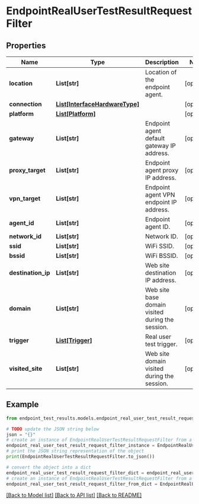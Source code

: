 # EndpointRealUserTestResultRequestFilter


## Properties

Name | Type | Description | Notes
------------ | ------------- | ------------- | -------------
**location** | **List[str]** | Location of the endpoint agent. | [optional] 
**connection** | [**List[InterfaceHardwareType]**](InterfaceHardwareType.md) |  | [optional] 
**platform** | [**List[Platform]**](Platform.md) |  | [optional] 
**gateway** | **List[str]** | Endpoint agent default gateway IP address. | [optional] 
**proxy_target** | **List[str]** | Endpoint agent proxy IP address. | [optional] 
**vpn_target** | **List[str]** | Endpoint agent VPN endpoint IP address. | [optional] 
**agent_id** | **List[str]** | Endpoint agent ID. | [optional] 
**network_id** | **List[str]** | Network ID. | [optional] 
**ssid** | **List[str]** | WiFi SSID. | [optional] 
**bssid** | **List[str]** | WiFi BSSID. | [optional] 
**destination_ip** | **List[str]** | Web site destination IP address. | [optional] 
**domain** | **List[str]** | Web site base domain visited during the session. | [optional] 
**trigger** | [**List[Trigger]**](Trigger.md) | Real user test trigger. | [optional] 
**visited_site** | **List[str]** | Web site domain visited during the session. | [optional] 

## Example

```python
from endpoint_test_results.models.endpoint_real_user_test_result_request_filter import EndpointRealUserTestResultRequestFilter

# TODO update the JSON string below
json = "{}"
# create an instance of EndpointRealUserTestResultRequestFilter from a JSON string
endpoint_real_user_test_result_request_filter_instance = EndpointRealUserTestResultRequestFilter.from_json(json)
# print the JSON string representation of the object
print(EndpointRealUserTestResultRequestFilter.to_json())

# convert the object into a dict
endpoint_real_user_test_result_request_filter_dict = endpoint_real_user_test_result_request_filter_instance.to_dict()
# create an instance of EndpointRealUserTestResultRequestFilter from a dict
endpoint_real_user_test_result_request_filter_from_dict = EndpointRealUserTestResultRequestFilter.from_dict(endpoint_real_user_test_result_request_filter_dict)
```
[[Back to Model list]](../README.md#documentation-for-models) [[Back to API list]](../README.md#documentation-for-api-endpoints) [[Back to README]](../README.md)


